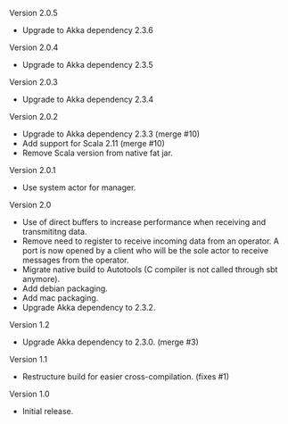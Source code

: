 Version 2.0.5
-  Upgrade to Akka dependency 2.3.6

Version 2.0.4
-  Upgrade to Akka dependency 2.3.5

Version 2.0.3
-  Upgrade to Akka dependency 2.3.4

Version 2.0.2
-  Upgrade to Akka dependency 2.3.3 (merge #10)
-  Add support for Scala 2.11 (merge #10)
-  Remove Scala version from native fat jar.

Version 2.0.1
-  Use system actor for manager.

Version 2.0
-  Use of direct buffers to increase performance when receiving and transmititng data.
-  Remove need to register to receive incoming data from an operator. A port is now opened by a client who will be the sole actor to receive messages from the operator.
-  Migrate native build to Autotools (C compiler is not called through sbt anymore).
-  Add debian packaging.
-  Add mac packaging.
-  Upgrade Akka dependency to 2.3.2.

Version 1.2
-  Upgrade Akka dependency to 2.3.0. (merge #3)

Version 1.1
-  Restructure build for easier cross-compilation. (fixes #1)

Version 1.0
-  Initial release.